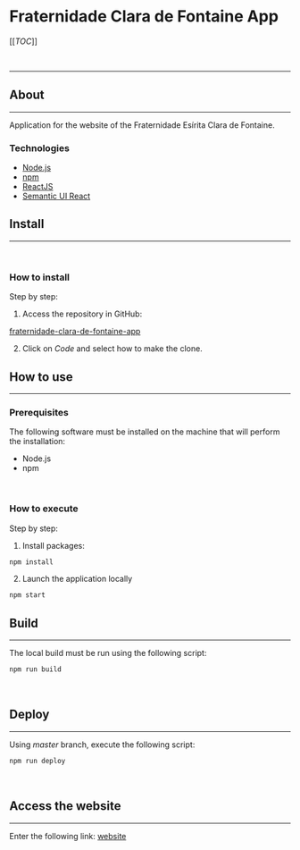# Fraternidade Clara de Fontaine App


[[_TOC_]]

<br/>

---

## About
---

Application for the website of the Fraternidade Esírita Clara de Fontaine.

### Technologies

- [Node.js](https://nodejs.org/en/)
- [npm](https://www.npmjs.com/)
- [ReactJS](https://reactjs.org/)
- [Semantic UI React](https://react.semantic-ui.com/)

## Install
---

<br/>

### How to install

Step by step:

1. Access the repository in GitHub:

[fraternidade-clara-de-fontaine-app](https://github.com/brunohmferreira/fraternidade-clara-de-fontaine-app)

2. Click on *Code* and select how to make the clone.

## How to use
---
### Prerequisites

The following software must be installed on the machine that will perform the installation:

- Node.js
- npm

<br/>

### How to execute

Step by step:

1. Install packages:
```sh
npm install
```

2. Launch the application locally
```sh
npm start
```
   
## Build
---

The local build must be run using the following script:

```sh
npm run build
```

<br/>

## Deploy
---

Using *master* branch, execute the following script: 

```sh
npm run deploy
```

<br/>

## Access the website
---

Enter the following link: [website](https://claradefontaine.com.br/#/)
